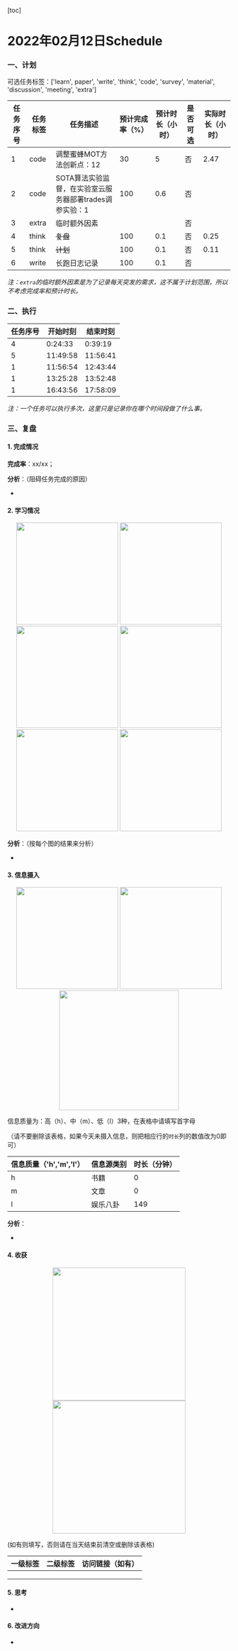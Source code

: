 [toc]

# 2022年02月12日Schedule

### 一、计划

可选任务标签：['learn', paper', 'write', 'think', 'code', 'survey', 'material', 'discussion', 'meeting', 'extra']

| 任务序号 | 任务标签 | 任务描述                                                | 预计完成率（%） | 预计时长（小时） | 是否可选 | 实际时长（小时） |
| -------- | -------- | ------------------------------------------------------- | --------------- | ---------------- | -------- | ---------------- |
|1|code|调整蜜蜂MOT方法创新点：12|30|5|否|2.47|
| 2        | code     | SOTA算法实验监督，在实验室云服务器部署trades调参实验：1 | 100             | 0.6              | 否       |                  |
| 3        | extra    | 临时额外因素                                            |                 |                  | 否       |                  |
|4|think|~~复盘~~|100|0.1|否|0.25|
|5|think|~~计划~~|100|0.1|否|0.11|
| 6        | write    | 长跑日志记录                                            | 100             | 0.1              | 否       |                  |

*注：`extra`的临时额外因素是为了记录每天突发的需求，这不属于计划范围，所以不考虑完成率和预计时长。*

### 二、执行

| 任务序号 | 开始时刻 | 结束时刻 |
| -------- | -------- | -------- |
| 4        | 0:24:33  | 0:39:19  |
| 5        | 11:49:58 | 11:56:41 |
| 1        | 11:56:54 | 12:43:44 |
| 1        | 13:25:28 | 13:52:48 |
| 1        | 16:43:56 | 17:58:09 |

*注：一个任务可以执行多次，这里只是记录你在哪个时间段做了什么事。*

### 三、复盘

#### 1. 完成情况

**完成率**：xx/xx；

**分析**：（阻碍任务完成的原因）

- 

#### 2. 学习情况
<center class='half'>
<img src='https://gitee.com/holmescao/figure-bed/raw/master/img/2022-02-13_12-06-02_Figure1-activate-bar-20220212_20220212.png' width='230;' />
<img src='https://gitee.com/holmescao/figure-bed/raw/master/img/2022-02-13_12-06-10_Figure2-activate-waterfall-20220206_20220212.png' width='230;' />
<img src='https://gitee.com/holmescao/figure-bed/raw/master/img/2022-02-13_12-06-13_Figure3-activate-bar-20220114_20220212.png' width='230;' />
<img src='https://gitee.com/holmescao/figure-bed/raw/master/img/2022-02-13_12-06-17_Figure4-investment-pie-20220114_20220212.png' width='230;' />
<img src='https://gitee.com/holmescao/figure-bed/raw/master/img/2022-02-13_12-06-20_Figure5-activate-brokenbarh-20220206_20220212.png' width='230;' />
<img src='https://gitee.com/holmescao/figure-bed/raw/master/img/2022-02-13_12-06-23_Figure6-activate-predict-bar-20220212_20220212.png' width='230;' />
</center>

**分析**：（按每个图的结果来分析）

- 

#### 3. 信息摄入
<center class='half'>
<img src='https://gitee.com/holmescao/figure-bed/raw/master/img/2022-02-13_12-06-28_Figure1-dayinformation-pie-20220212_20220212.png' width='230;' />
<img src='https://gitee.com/holmescao/figure-bed/raw/master/img/2022-02-13_12-06-31_Figure2-dayinformation-stackbar-20220212_20220212.png' width='230;' />
<img src='https://gitee.com/holmescao/figure-bed/raw/master/img/2022-02-13_12-06-35_Figure3-monthinformation-stackbar-20220114_20220212.png' width='270;' />
</center>

信息质量为：高（h）、中（m）、低（l）3种，在表格中请填写首字母

（请不要删除该表格，如果今天未摄入信息，则把相应行的`时长`列的数值改为0即可）

| 信息质量（'h','m','l'） | 信息源类别 | 时长（分钟） |
| ----------------------- | ---------- | ------------ |
| h                       | 书籍       | 0            |
| m                       | 文章       | 0            |
| l                       | 娱乐八卦   | 149          |

**分析**：

- 

#### 4. 收获
<center class='half'>
<img src='https://gitee.com/holmescao/figure-bed/raw/master/img/2022-02-13_12-06-42_Figure1-harvest-cloud-20210213_20220212.png' width='300;' />
<img src='https://gitee.com/holmescao/figure-bed/raw/master/img/2022-02-13_12-06-45_Figure2-harvest-vbar-20210213_20220212.png' width='300;' />
</center>

(如有则填写，否则请在当天结束前清空或删除该表格)

| 一级标签 | 二级标签 | 访问链接（如有） |
| -------- | -------- | ---------------- |
|          |          |                  |
|          |          |                  |
|          |          |                  |

#### 5. 思考

- 

#### 6. 改进方向

- 
